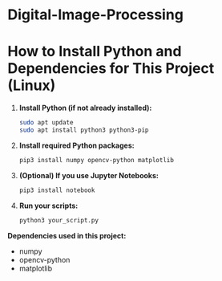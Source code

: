 # Digital-Image-Processing
# How to Install Python and Dependencies for This Project (Linux)

1. **Install Python (if not already installed):**
   ```sh
   sudo apt update
   sudo apt install python3 python3-pip
   ```

2. **Install required Python packages:**
   ```sh
   pip3 install numpy opencv-python matplotlib
   ```

3. **(Optional) If you use Jupyter Notebooks:**
   ```sh
   pip3 install notebook
   ```

4. **Run your scripts:**
   ```sh
   python3 your_script.py
   ```

**Dependencies used in this project:**
- numpy
- opencv-python
- matplotlib
